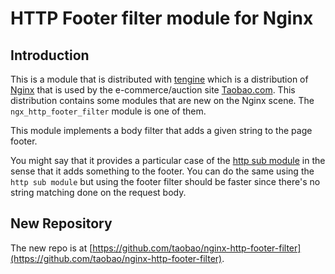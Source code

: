 # HTTP Footer filter module for Nginx

## Introduction

This is a module that is distributed with
[tengine](http://tengine.taobao.org) which is a distribution of
[Nginx](http://nginx.org) that is used by the e-commerce/auction site
[Taobao.com](http://en.wikipedia.org/wiki/Taobao). This distribution
contains some modules that are new on the Nginx scene. The
`ngx_http_footer_filter` module is one of them.

This module implements a body filter that adds a given string to the
page footer.

You might say that it provides a particular case of the
[http sub module](http://wiki.nginx.org/HttpSubModule) in the sense
that it adds something to the footer. You can do the same using the
`http sub module` but using the footer filter should be faster since
there's no string matching done on the request body.

## New Repository

The new repo is at
[https://github.com/taobao/nginx-http-footer-filter](https://github.com/taobao/nginx-http-footer-filter).
